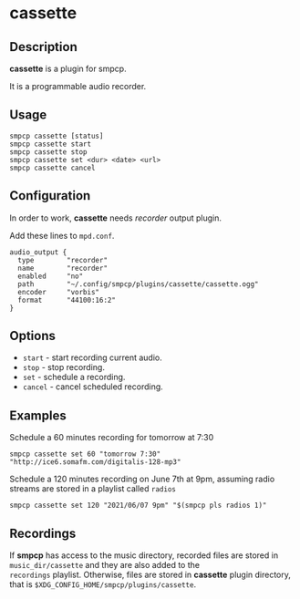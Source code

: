 # cassette

## Description

**cassette** is a plugin for smpcp.

It is a programmable audio recorder.

## Usage

`smpcp cassette [status]`  
`smpcp cassette start`  
`smpcp cassette stop`  
`smpcp cassette set <dur> <date> <url>`  
`smpcp cassette cancel`

## Configuration

In order to work, **cassette** needs *recorder* output plugin.

Add these lines to `mpd.conf`.

```
audio_output {
  type        "recorder"
  name        "recorder"
  enabled     "no"
  path        "~/.config/smpcp/plugins/cassette/cassette.ogg"
  encoder     "vorbis"
  format      "44100:16:2"
}
```

## Options

*  `start` - start recording current audio.
*  `stop` - stop recording.
*  `set` - schedule a recording.
*  `cancel` - cancel scheduled recording.

## Examples

Schedule a 60 minutes recording for tomorrow at 7:30

`smpcp cassette set 60 "tomorrow 7:30" "http://ice6.somafm.com/digitalis-128-mp3"`

Schedule a 120 minutes recording on June 7th at 9pm, assuming radio streams are stored in a playlist called `radios`

`smpcp cassette set 120 "2021/06/07 9pm" "$(smpcp pls radios 1)"`

## Recordings

If **smpcp** has access to the music directory, recorded files are stored in `music_dir/cassette` and they are also added to the  
`recordings` playlist. Otherwise, files are stored in **cassette** plugin directory, that is `$XDG_CONFIG_HOME/smpcp/plugins/cassette`.
